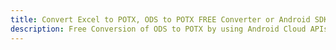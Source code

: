 ---title: Convert Excel to POTX, ODS to POTX FREE Converter or Android SDKdescription: Free Conversion of ODS to POTX by using Android Cloud APIs & SDKs. Also Create, Edit & Render Microsoft Excel, CSV and SpreadsheetML worksheets or spreadsheet in the Cloud.---